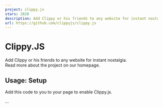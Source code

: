 ```yaml
---
project: clippy.js
stars: 2828
description: Add Clippy or his friends to any website for instant nostalgia.
url: https://github.com/clippyjs/clippy.js
---
```


Clippy.JS
=========

Add Clippy or his friends to any website for instant nostalgia.  
Read more about the project on our homepage.

Usage: Setup
------------

Add this code to you to your page to enable Clippy.js.

<!-- Add the stylesheet to the head -->
<link rel\="stylesheet" type\="text/css" href\="clippy.css" media\="all"\>

...

<!-- Add these scripts to  the bottom of the page -->
<!-- jQuery 1.7+ -->
<script src\="jquery.1.7.min.js"\></script\>

<!-- Clippy.js -->
<script src\="clippy.min.js"\></script\>

<!-- Init script -->
<script type\="text/javascript"\>
    clippy.load('Merlin', function(agent){
        // do anything with the loaded agent
        agent.show();
    });
</script\>

Usage: Actions
--------------

All the agent actions are queued and executed by order, so you could stack them.

// play a given animation
agent.play('Searching');

// play a random animation
agent.animate();

// get a list of all the animations
agent.animations();
// => \["MoveLeft", "Congratulate", "Hide", "Pleased", "Acknowledge", ...\]

// Show text balloon
agent.speak('When all else fails, bind some paper together. My name is Clippy.');

// move to the given point, use animation if available
agent.moveTo(100,100);

// gesture at a given point (if gesture animation is available)
agent.gestureAt(200,200);

// stop the current action in the queue
agent.stopCurrent();

// stop all actions in the queue and go back to idle mode
agent.stop();

Special Thanks
--------------

-   The awesome Cinnamon Software for developing Double Agent the program we used to unpack Clippy and his friends!
-   Microsoft, for creating clippy :)
